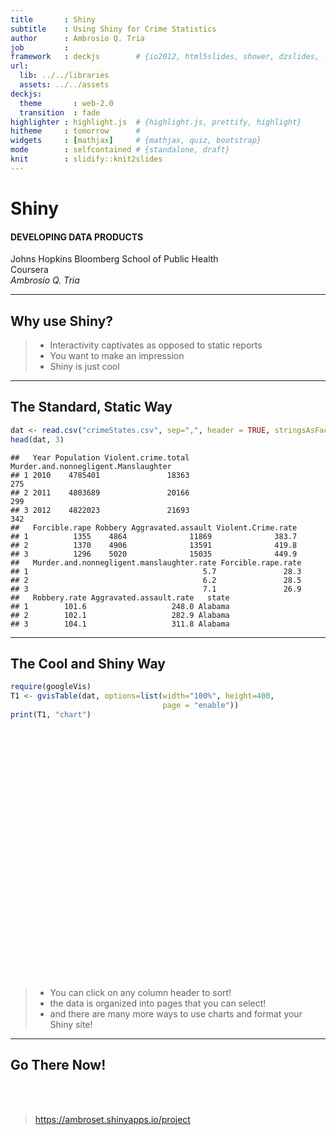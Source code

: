 ```yaml
---
title       : Shiny 
subtitle    : Using Shiny for Crime Statistics
author      : Ambrosio Q. Tria
job         : 
framework   : deckjs        # {io2012, html5slides, shower, dzslides, ...}
url:
  lib: ../../libraries
  assets: ../../assets
deckjs:
  theme       : web-2.0
  transition  : fade
highlighter : highlight.js  # {highlight.js, prettify, highlight}
hitheme     : tomorrow      # 
widgets     : [mathjax]     # {mathjax, quiz, bootstrap}
mode        : selfcontained # {standalone, draft}
knit        : slidify::knit2slides
---
```



# Shiny

#### DEVELOPING DATA PRODUCTS
Johns Hopkins Bloomberg School of Public Health <br>
Coursera <br>
*Ambrosio Q. Tria*

---

## Why use Shiny?

> * Interactivity captivates as opposed to static reports
> * You want to make an impression
> * Shiny is just cool

---

## The Standard, Static Way


```r
dat <- read.csv("crimeStates.csv", sep=",", header = TRUE, stringsAsFactors = FALSE)
head(dat, 3)
```

```
##   Year Population Violent.crime.total Murder.and.nonnegligent.Manslaughter
## 1 2010    4785401               18363                                  275
## 2 2011    4803689               20166                                  299
## 3 2012    4822023               21693                                  342
##   Forcible.rape Robbery Aggravated.assault Violent.Crime.rate
## 1          1355    4864              11869              383.7
## 2          1370    4906              13591              419.8
## 3          1296    5020              15035              449.9
##   Murder.and.nonnegligent.manslaughter.rate Forcible.rape.rate
## 1                                       5.7               28.3
## 2                                       6.2               28.5
## 3                                       7.1               26.9
##   Robbery.rate Aggravated.assault.rate   state
## 1        101.6                   248.0 Alabama
## 2        102.1                   282.9 Alabama
## 3        104.1                   311.8 Alabama
```


---

## The Cool and Shiny Way


```r
require(googleVis)
T1 <- gvisTable(dat, options=list(width="100%", height=400,
                                  page = "enable"))
print(T1, "chart")
```

<!-- Table generated in R 3.2.1 by googleVis 0.5.9 package -->
<!-- Sat Jul 25 18:49:53 2015 -->


<!-- jsHeader -->
<script type="text/javascript">
 
// jsData 
function gvisDataTableID427437854804 () {
var data = new google.visualization.DataTable();
var datajson =
[
 [
 2010,
4785401,
18363,
275,
1355,
4864,
11869,
383.7,
5.7,
28.3,
101.6,
248,
"Alabama" 
],
[
 2011,
4803689,
20166,
299,
1370,
4906,
13591,
419.8,
6.2,
28.5,
102.1,
282.9,
"Alabama" 
],
[
 2012,
4822023,
21693,
342,
1296,
5020,
15035,
449.9,
7.1,
26.9,
104.1,
311.8,
"Alabama" 
],
[
 2010,
714146,
4537,
31,
533,
594,
3379,
635.3,
4.3,
74.6,
83.2,
473.2,
"Alaska" 
],
[
 2011,
723860,
4416,
30,
436,
576,
3374,
610.1,
4.1,
60.2,
79.6,
466.1,
"Alaska" 
],
[
 2012,
731449,
4412,
30,
583,
630,
3169,
603.2,
4.1,
79.7,
86.1,
433.2,
"Alaska" 
],
[
 2010,
6413158,
26528,
408,
2191,
6953,
16976,
413.6,
6.4,
34.2,
108.4,
264.7,
"Arizona" 
],
[
 2011,
6467315,
26789,
397,
2499,
7145,
16748,
414.2,
6.1,
38.6,
110.5,
259,
"Arizona" 
],
[
 2012,
6553255,
28108,
358,
2277,
7386,
18087,
428.9,
5.5,
34.7,
112.7,
276,
"Arizona" 
],
[
 2010,
2921588,
14711,
134,
1321,
2369,
10887,
503.5,
4.6,
45.2,
81.1,
372.6,
"Arkansas" 
],
[
 2011,
2938582,
14173,
160,
1230,
2357,
10426,
482.3,
5.4,
41.9,
80.2,
354.8,
"Arkansas" 
],
[
 2012,
2949131,
13835,
173,
1247,
2320,
10095,
469.1,
5.9,
42.3,
78.7,
342.3,
"Arkansas" 
],
[
 2010,
37338198,
164133,
1809,
8331,
58116,
95877,
439.6,
4.8,
22.3,
155.6,
256.8,
"California" 
],
[
 2011,
37683933,
154943,
1792,
7665,
54291,
91195,
411.2,
4.8,
20.3,
144.1,
242,
"California" 
],
[
 2012,
38041430,
160944,
1884,
7837,
56521,
94702,
423.1,
5,
20.6,
148.6,
248.9,
"California" 
],
[
 2010,
5047692,
16339,
129,
2230,
3164,
10816,
323.7,
2.6,
44.2,
62.7,
214.3,
"Colorado" 
],
[
 2011,
5116302,
16085,
155,
2285,
3299,
10346,
314.4,
3,
44.7,
64.5,
202.2,
"Colorado" 
],
[
 2012,
5187582,
16023,
162,
2113,
3395,
10353,
308.9,
3.1,
40.7,
65.4,
199.6,
"Colorado" 
],
[
 2010,
3575498,
10083,
133,
595,
3553,
5802,
282,
3.7,
16.6,
99.4,
162.3,
"Connecticut" 
],
[
 2011,
3586717,
9889,
129,
689,
3689,
5382,
275.7,
3.6,
19.2,
102.9,
150.1,
"Connecticut" 
],
[
 2012,
3590347,
10160,
146,
919,
3687,
5408,
283,
4.1,
25.6,
102.7,
150.6,
"Connecticut" 
],
[
 2010,
899792,
5608,
51,
326,
1839,
3392,
623.3,
5.7,
36.2,
204.4,
377,
"Delaware" 
],
[
 2011,
908137,
5144,
48,
307,
1558,
3231,
566.4,
5.3,
33.8,
171.6,
355.8,
"Delaware" 
],
[
 2012,
917092,
5020,
57,
243,
1492,
3228,
547.4,
6.2,
26.5,
162.7,
352,
"Delaware" 
],
[
 2010,
604912,
8026,
132,
187,
4325,
3382,
1326.8,
21.8,
30.9,
715,
559.1,
"DC" 
],
[
 2011,
619020,
7433,
108,
173,
4094,
3058,
1200.8,
17.4,
27.9,
661.4,
494,
"DC" 
],
[
 2012,
632323,
7864,
88,
236,
4036,
3504,
1243.7,
13.9,
37.3,
638.3,
554.1,
"DC" 
],
[
 2010,
18838613,
101969,
987,
5373,
26086,
69523,
541.3,
5.2,
28.5,
138.5,
369,
"Florida" 
],
[
 2011,
19082262,
98198,
984,
5273,
25622,
66319,
514.6,
5.2,
27.6,
134.3,
347.5,
"Florida" 
],
[
 2012,
19317568,
94087,
1009,
5260,
23889,
63929,
487.1,
5.2,
27.2,
123.7,
330.9,
"Florida" 
],
[
 2010,
9712157,
39068,
555,
2107,
12372,
24034,
402.3,
5.7,
21.7,
127.4,
247.5,
"Georgia" 
],
[
 2011,
9812460,
36762,
549,
2066,
12266,
21881,
374.6,
5.6,
21.1,
125,
223,
"Georgia" 
],
[
 2012,
9919945,
37591,
581,
2124,
12463,
22423,
378.9,
5.9,
21.4,
125.6,
226,
"Georgia" 
],
[
 2010,
1363359,
3603,
25,
377,
1065,
2136,
264.3,
1.8,
27.7,
78.1,
156.7,
"Hawaii" 
],
[
 2011,
1378129,
3465,
20,
353,
994,
2098,
251.4,
1.5,
25.6,
72.1,
152.2,
"Hawaii" 
],
[
 2012,
1392313,
3330,
29,
285,
1040,
1976,
239.2,
2.1,
20.5,
74.7,
141.9,
"Hawaii" 
],
[
 2010,
1571102,
3464,
22,
533,
213,
2696,
220.5,
1.4,
33.9,
13.6,
171.6,
"Idaho" 
],
[
 2011,
1583744,
3202,
35,
444,
188,
2535,
202.2,
2.2,
28,
11.9,
160.1,
"Idaho" 
],
[
 2012,
1595728,
3318,
29,
479,
243,
2567,
207.9,
1.8,
30,
15.2,
160.9,
"Idaho" 
],
[
 2010,
12841980,
57132,
704,
3066,
20386,
32976,
444.9,
5.5,
23.9,
158.7,
256.8,
"Illinois" 
],
[
 2011,
12859752,
54523,
781,
3030,
20217,
30495,
424,
6.1,
23.6,
157.2,
237.1,
"Illinois" 
],
[
 2012,
12875255,
53403,
744,
3570,
19471,
29618,
414.8,
5.8,
27.7,
151.2,
230,
"Illinois" 
],
[
 2010,
6490622,
20983,
268,
1760,
6559,
12396,
323.3,
4.1,
27.1,
101.1,
191,
"Indiana" 
],
[
 2011,
6516353,
21619,
306,
1758,
6977,
12578,
331.8,
4.7,
27,
107.1,
193,
"Indiana" 
],
[
 2012,
6537334,
22602,
310,
1667,
6598,
14027,
345.7,
4.7,
25.5,
100.9,
214.6,
"Indiana" 
],
[
 2010,
3050202,
8191,
38,
883,
1012,
6258,
268.5,
1.2,
28.9,
33.2,
205.2,
"Iowa" 
],
[
 2011,
3064097,
7883,
44,
866,
824,
6149,
257.3,
1.4,
28.3,
26.9,
200.7,
"Iowa" 
],
[
 2012,
3074186,
8112,
45,
871,
962,
6234,
263.9,
1.5,
28.3,
31.3,
202.8,
"Iowa" 
],
[
 2010,
2859143,
10602,
97,
1146,
1538,
7821,
370.8,
3.4,
40.1,
53.8,
273.5,
"Kansas" 
],
[
 2011,
2870386,
10209,
111,
1122,
1448,
7528,
355.7,
3.9,
39.1,
50.4,
262.3,
"Kansas" 
],
[
 2012,
2885905,
10232,
84,
1053,
1500,
7595,
354.6,
2.9,
36.5,
52,
263.2,
"Kansas" 
],
[
 2010,
4347223,
10604,
188,
1438,
3748,
5230,
243.9,
4.3,
33.1,
86.2,
120.3,
"Kentucky" 
],
[
 2011,
4366814,
10465,
151,
1499,
3705,
5110,
239.6,
3.5,
34.3,
84.8,
117,
"Kentucky" 
],
[
 2012,
4380415,
9752,
195,
1272,
3535,
4750,
222.6,
4.5,
29,
80.7,
108.4,
"Kentucky" 
],
[
 2010,
4545343,
25241,
500,
1230,
5297,
18214,
555.3,
11,
27.1,
116.5,
400.7,
"Louisiana" 
],
[
 2011,
4574766,
25373,
506,
1262,
5235,
18370,
554.6,
11.1,
27.6,
114.4,
401.6,
"Louisiana" 
],
[
 2012,
4601893,
22868,
495,
1158,
5475,
15740,
496.9,
10.8,
25.2,
119,
342,
"Louisiana" 
],
[
 2010,
1327379,
1621,
24,
389,
412,
796,
122.1,
1.8,
29.3,
31,
60,
"Maine" 
],
[
 2011,
1328544,
1638,
26,
394,
370,
848,
123.3,
2,
29.7,
27.9,
63.8,
"Maine" 
],
[
 2012,
1329192,
1631,
25,
372,
423,
811,
122.7,
1.9,
28,
31.8,
61,
"Maine" 
],
[
 2010,
5785681,
31607,
426,
1228,
11054,
18899,
546.3,
7.4,
21.2,
191.1,
326.7,
"Maryland" 
],
[
 2011,
5839572,
28817,
399,
1200,
10342,
16876,
493.5,
6.8,
20.5,
177.1,
289,
"Maryland" 
],
[
 2012,
5884563,
28055,
369,
1235,
10141,
16310,
476.8,
6.3,
21,
172.3,
277.2,
"Maryland" 
],
[
 2010,
6555466,
30737,
214,
1784,
6897,
21842,
468.9,
3.3,
27.2,
105.2,
333.2,
"Massachusetts" 
],
[
 2011,
6607003,
28232,
184,
1654,
6768,
19626,
427.3,
2.8,
25,
102.4,
297,
"Massachusetts" 
],
[
 2012,
6646144,
26953,
121,
1642,
6552,
18638,
405.5,
1.8,
24.7,
98.6,
280.4,
"Massachusetts" 
],
[
 2010,
9877143,
48693,
580,
4733,
11522,
31858,
493,
5.9,
47.9,
116.7,
322.5,
"Michigan" 
],
[
 2011,
9876801,
43731,
617,
4344,
10263,
28507,
442.8,
6.2,
44,
103.9,
288.6,
"Michigan" 
],
[
 2012,
9883360,
44922,
689,
4589,
10434,
29210,
454.5,
7,
46.4,
105.6,
295.5,
"Michigan" 
],
[
 2010,
5310658,
12515,
96,
1798,
3388,
7233,
235.7,
1.8,
33.9,
63.8,
136.2,
"Minnesota" 
],
[
 2011,
5347299,
12323,
75,
2113,
3385,
6750,
230.5,
1.4,
39.5,
63.3,
126.2,
"Minnesota" 
],
[
 2012,
5379139,
12419,
99,
1638,
3475,
7207,
230.9,
1.8,
30.5,
64.6,
134,
"Minnesota" 
],
[
 2010,
2970072,
7999,
204,
931,
2777,
4087,
269.3,
6.9,
31.3,
93.5,
137.6,
"Mississippi" 
],
[
 2011,
2977457,
8009,
232,
863,
2496,
4418,
269,
7.8,
29,
83.8,
148.4,
"Mississippi" 
],
[
 2012,
2984926,
7786,
220,
822,
2284,
4460,
260.8,
7.4,
27.5,
76.5,
149.4,
"Mississippi" 
],
[
 2010,
5995715,
27440,
420,
1445,
6185,
19390,
457.7,
7,
24.1,
103.2,
323.4,
"Missouri" 
],
[
 2011,
6008984,
26888,
366,
1469,
6275,
18778,
447.5,
6.1,
24.4,
104.4,
312.5,
"Missouri" 
],
[
 2012,
6021988,
27155,
389,
1511,
5782,
19473,
450.9,
6.5,
25.1,
96,
323.4,
"Missouri" 
],
[
 2010,
990958,
2733,
25,
332,
154,
2222,
275.8,
2.5,
33.5,
15.5,
224.2,
"Montana" 
],
[
 2011,
997667,
2755,
29,
366,
171,
2189,
276.1,
2.9,
36.7,
17.1,
219.4,
"Montana" 
],
[
 2012,
1005141,
2736,
27,
379,
191,
2139,
272.2,
2.7,
37.7,
19,
212.8,
"Montana" 
],
[
 2010,
1830141,
5093,
54,
674,
1020,
3345,
278.3,
3,
36.8,
55.7,
182.8,
"Nebraska" 
],
[
 2011,
1842234,
4672,
68,
699,
993,
2912,
253.6,
3.7,
37.9,
53.9,
158.1,
"Nebraska" 
],
[
 2012,
1855525,
4814,
53,
711,
1130,
2920,
259.4,
2.9,
38.3,
60.9,
157.4,
"Nebraska" 
],
[
 2010,
2704283,
17929,
158,
965,
5298,
11508,
663,
5.8,
35.7,
195.9,
425.5,
"Nevada" 
],
[
 2011,
2720028,
15452,
139,
913,
4308,
10092,
568.1,
5.1,
33.6,
158.4,
371,
"Nevada" 
],
[
 2012,
2758931,
16763,
124,
931,
4918,
10790,
607.6,
4.5,
33.7,
178.3,
391.1,
"Nevada" 
],
[
 2010,
1316807,
2204,
13,
411,
450,
1330,
167.4,
1,
31.2,
34.2,
101,
"New Hampshire" 
],
[
 2011,
1317807,
2864,
16,
581,
509,
1758,
217.3,
1.2,
44.1,
38.6,
133.4,
"New Hampshire" 
],
[
 2012,
1320718,
2481,
15,
449,
472,
1545,
187.9,
1.1,
34,
35.7,
117,
"New Hampshire" 
],
[
 2010,
8799593,
27055,
371,
981,
11818,
13885,
307.5,
4.2,
11.1,
134.3,
157.8,
"New Jersey" 
],
[
 2011,
8834773,
27203,
380,
1006,
12209,
13608,
307.9,
4.3,
11.4,
138.2,
154,
"New Jersey" 
],
[
 2012,
8864590,
25727,
388,
1035,
11385,
12919,
290.2,
4.4,
11.7,
128.4,
145.7,
"New Jersey" 
],
[
 2010,
2065913,
12147,
140,
959,
1616,
9432,
588,
6.8,
46.4,
78.2,
456.6,
"New Mexico" 
],
[
 2011,
2078674,
11904,
158,
856,
1720,
9170,
572.7,
7.6,
41.2,
82.7,
441.1,
"New Mexico" 
],
[
 2012,
2085538,
11660,
116,
957,
1847,
8740,
559.1,
5.6,
45.9,
88.6,
419.1,
"New Mexico" 
],
[
 2010,
19395206,
76492,
868,
2797,
28630,
44197,
394.4,
4.5,
14.4,
147.6,
227.9,
"New York" 
],
[
 2011,
19501616,
77463,
769,
2751,
28405,
45538,
397.2,
3.9,
14.1,
145.7,
233.5,
"New York" 
],
[
 2012,
19570261,
79610,
684,
2848,
28655,
47423,
406.8,
3.5,
14.6,
146.4,
242.3,
"New York" 
],
[
 2010,
9560234,
34679,
474,
2002,
9620,
22583,
362.7,
5,
20.9,
100.6,
236.2,
"North Carolina" 
],
[
 2011,
9651103,
33421,
498,
1959,
9448,
21516,
346.3,
5.2,
20.3,
97.9,
222.9,
"North Carolina" 
],
[
 2012,
9752073,
34464,
479,
1984,
9392,
22609,
353.4,
4.9,
20.3,
96.3,
231.8,
"North Carolina" 
],
[
 2010,
674629,
1548,
10,
245,
90,
1203,
229.5,
1.5,
36.3,
13.3,
178.3,
"North Dakota" 
],
[
 2011,
684740,
1699,
24,
266,
91,
1318,
248.1,
3.5,
38.8,
13.3,
192.5,
"North Dakota" 
],
[
 2012,
699628,
1712,
28,
272,
131,
1281,
244.7,
4,
38.9,
18.7,
183.1,
"North Dakota" 
],
[
 2010,
11537968,
36306,
479,
3730,
16486,
15611,
314.7,
4.2,
32.3,
142.9,
135.3,
"Ohio" 
],
[
 2011,
11541007,
35218,
500,
3679,
15991,
15048,
305.2,
4.3,
31.9,
138.6,
130.4,
"Ohio" 
],
[
 2012,
11544225,
34595,
495,
3658,
15235,
15207,
299.7,
4.3,
31.7,
132,
131.7,
"Ohio" 
],
[
 2010,
3760184,
18100,
195,
1469,
3345,
13091,
481.4,
5.2,
39.1,
89,
348.1,
"Oklahoma" 
],
[
 2011,
3784163,
17311,
212,
1410,
3288,
12401,
457.5,
5.6,
37.3,
86.9,
327.7,
"Oklahoma" 
],
[
 2012,
3814820,
17902,
216,
1588,
3231,
12867,
469.3,
5.7,
41.6,
84.7,
337.3,
"Oklahoma" 
],
[
 2010,
3838332,
9648,
96,
1239,
2421,
5892,
251.4,
2.5,
32.3,
63.1,
153.5,
"Oregon" 
],
[
 2011,
3868229,
9643,
84,
1239,
2237,
6083,
249.3,
2.2,
32,
57.8,
157.3,
"Oregon" 
],
[
 2012,
3899353,
9653,
92,
1140,
2413,
6008,
247.6,
2.4,
29.2,
61.9,
154.1,
"Oregon" 
],
[
 2010,
12717722,
46612,
653,
3472,
16375,
26112,
366.5,
5.1,
27.3,
128.8,
205.3,
"Pennsylvania" 
],
[
 2011,
12743948,
46189,
639,
3339,
16165,
26046,
362.4,
5,
26.2,
126.8,
204.4,
"Pennsylvania" 
],
[
 2012,
12763536,
44503,
685,
3327,
15673,
24818,
348.7,
5.4,
26.1,
122.8,
194.4,
"Pennsylvania" 
],
[
 2010,
1052528,
2709,
29,
298,
782,
1600,
257.4,
2.8,
28.3,
74.3,
152,
"Rhode Island" 
],
[
 2011,
1050646,
2586,
20,
319,
744,
1503,
246.1,
1.9,
30.4,
70.8,
143.1,
"Rhode Island" 
],
[
 2012,
1050292,
2651,
34,
288,
713,
1616,
252.4,
3.2,
27.4,
67.9,
153.9,
"Rhode Island" 
],
[
 2010,
4637106,
27923,
265,
1551,
5017,
21090,
602.2,
5.7,
33.4,
108.2,
454.8,
"South Carolina" 
],
[
 2011,
4673348,
27894,
320,
1678,
4631,
21265,
596.9,
6.8,
35.9,
99.1,
455,
"South Carolina" 
],
[
 2012,
4723723,
26397,
324,
1679,
4489,
19905,
558.8,
6.9,
35.5,
95,
421.4,
"South Carolina" 
],
[
 2010,
816598,
2196,
23,
385,
154,
1634,
268.9,
2.8,
47.1,
18.9,
200.1,
"South Dakota" 
],
[
 2011,
823593,
2105,
20,
503,
167,
1415,
255.6,
2.4,
61.1,
20.3,
171.8,
"South Dakota" 
],
[
 2012,
833354,
2682,
25,
585,
158,
1914,
321.8,
3,
70.2,
19,
229.7,
"South Dakota" 
],
[
 2010,
6357436,
38909,
359,
2173,
8361,
28016,
612,
5.6,
34.2,
131.5,
440.7,
"Tennessee" 
],
[
 2011,
6399787,
38895,
380,
2095,
8082,
28338,
607.8,
5.9,
32.7,
126.3,
442.8,
"Tennessee" 
],
[
 2012,
6456243,
41550,
388,
2032,
8169,
30961,
643.6,
6,
31.5,
126.5,
479.6,
"Tennessee" 
],
[
 2010,
25253466,
113231,
1249,
7622,
32843,
71517,
448.4,
4.9,
30.2,
130.1,
283.2,
"Texas" 
],
[
 2011,
25631778,
104734,
1130,
7486,
28620,
67498,
408.6,
4.4,
29.2,
111.7,
263.3,
"Texas" 
],
[
 2012,
26059203,
106476,
1144,
7711,
30382,
67239,
408.6,
4.4,
29.6,
116.6,
258,
"Texas" 
],
[
 2010,
2775479,
5925,
53,
983,
1269,
3620,
213.5,
1.9,
35.4,
45.7,
130.4,
"Utah" 
],
[
 2011,
2814347,
5547,
50,
901,
1079,
3517,
197.1,
1.8,
32,
38.3,
125,
"Utah" 
],
[
 2012,
2855287,
5876,
50,
943,
1100,
3783,
205.8,
1.8,
33,
38.5,
132.5,
"Utah" 
],
[
 2010,
625909,
820,
7,
141,
76,
596,
131,
1.1,
22.5,
12.1,
95.2,
"Vermont" 
],
[
 2011,
626592,
925,
11,
146,
99,
669,
147.6,
1.8,
23.3,
15.8,
106.8,
"Vermont" 
],
[
 2012,
626011,
893,
8,
121,
112,
652,
142.6,
1.3,
19.3,
17.9,
104.2,
"Vermont" 
],
[
 2010,
8023953,
17184,
376,
1580,
5678,
9550,
214.2,
4.7,
19.7,
70.8,
119,
"Virginia" 
],
[
 2011,
8104384,
16014,
304,
1591,
5425,
8694,
197.6,
3.8,
19.6,
66.9,
107.3,
"Virginia" 
],
[
 2012,
8185867,
15564,
314,
1452,
4706,
9092,
190.1,
3.8,
17.7,
57.5,
111.1,
"Virginia" 
],
[
 2010,
6742950,
21138,
154,
2579,
5929,
12476,
313.5,
2.3,
38.2,
87.9,
185,
"Washington" 
],
[
 2011,
6823267,
20152,
163,
2320,
5627,
12042,
295.3,
2.4,
34,
82.5,
176.5,
"Washington" 
],
[
 2012,
6897012,
20386,
206,
2193,
5745,
12242,
295.6,
3,
31.8,
83.3,
177.5,
"Washington" 
],
[
 2010,
1854368,
5586,
58,
362,
776,
4390,
301.2,
3.1,
19.5,
41.8,
236.7,
"West Virginia" 
],
[
 2011,
1854908,
5497,
87,
372,
802,
4236,
296.3,
4.7,
20.1,
43.2,
228.4,
"West Virginia" 
],
[
 2012,
1855413,
5869,
72,
421,
838,
4538,
316.3,
3.9,
22.7,
45.2,
244.6,
"West Virginia" 
],
[
 2010,
5691659,
14167,
155,
1191,
4516,
8305,
248.9,
2.7,
20.9,
79.3,
145.9,
"Wisconsin" 
],
[
 2011,
5709843,
14268,
138,
1190,
4600,
8340,
249.9,
2.4,
20.8,
80.6,
146.1,
"Wisconsin" 
],
[
 2012,
5726398,
16064,
173,
1219,
4622,
10050,
280.5,
3,
21.3,
80.7,
175.5,
"Wisconsin" 
],
[
 2010,
564554,
1117,
8,
162,
77,
870,
197.9,
1.4,
28.7,
13.6,
154.1,
"Wyoming" 
],
[
 2011,
567356,
1245,
18,
146,
71,
1010,
219.4,
3.2,
25.7,
12.5,
178,
"Wyoming" 
],
[
 2012,
576412,
1161,
14,
154,
61,
932,
201.4,
2.4,
26.7,
10.6,
161.7,
"Wyoming" 
] 
];
data.addColumn('number','Year');
data.addColumn('number','Population');
data.addColumn('number','Violent.crime.total');
data.addColumn('number','Murder.and.nonnegligent.Manslaughter');
data.addColumn('number','Forcible.rape');
data.addColumn('number','Robbery');
data.addColumn('number','Aggravated.assault');
data.addColumn('number','Violent.Crime.rate');
data.addColumn('number','Murder.and.nonnegligent.manslaughter.rate');
data.addColumn('number','Forcible.rape.rate');
data.addColumn('number','Robbery.rate');
data.addColumn('number','Aggravated.assault.rate');
data.addColumn('string','state');
data.addRows(datajson);
return(data);
}
 
// jsDrawChart
function drawChartTableID427437854804() {
var data = gvisDataTableID427437854804();
var options = {};
options["allowHtml"] = true;
options["height"] =    400;
options["page"] = "enable";

    var chart = new google.visualization.Table(
    document.getElementById('TableID427437854804')
    );
    chart.draw(data,options);
    

}
  
 
// jsDisplayChart
(function() {
var pkgs = window.__gvisPackages = window.__gvisPackages || [];
var callbacks = window.__gvisCallbacks = window.__gvisCallbacks || [];
var chartid = "table";
  
// Manually see if chartid is in pkgs (not all browsers support Array.indexOf)
var i, newPackage = true;
for (i = 0; newPackage && i < pkgs.length; i++) {
if (pkgs[i] === chartid)
newPackage = false;
}
if (newPackage)
  pkgs.push(chartid);
  
// Add the drawChart function to the global list of callbacks
callbacks.push(drawChartTableID427437854804);
})();
function displayChartTableID427437854804() {
  var pkgs = window.__gvisPackages = window.__gvisPackages || [];
  var callbacks = window.__gvisCallbacks = window.__gvisCallbacks || [];
  window.clearTimeout(window.__gvisLoad);
  // The timeout is set to 100 because otherwise the container div we are
  // targeting might not be part of the document yet
  window.__gvisLoad = setTimeout(function() {
  var pkgCount = pkgs.length;
  google.load("visualization", "1", { packages:pkgs, callback: function() {
  if (pkgCount != pkgs.length) {
  // Race condition where another setTimeout call snuck in after us; if
  // that call added a package, we must not shift its callback
  return;
}
while (callbacks.length > 0)
callbacks.shift()();
} });
}, 100);
}
 
// jsFooter
</script>
 
<!-- jsChart -->  
<script type="text/javascript" src="https://www.google.com/jsapi?callback=displayChartTableID427437854804"></script>
 
<!-- divChart -->
  
<div id="TableID427437854804" 
  style="width: 100%; height: 400;">
</div>

> * You can click on any column header to sort!
> * the data is organized into pages that you can select!
> * and there are many more ways to use charts and format your Shiny site!

---

## Go There Now!
  
<br><br>
> https://ambroset.shinyapps.io/project


